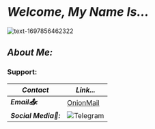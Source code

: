 # ***Welcome, My Name Is...***

<a>

  ![text-1697856462322](https://github.com/Agentofchaoss/Agentofchaoss/assets/109058188/5c0472dc-928e-4d72-8b16-b4b5ed5b9486)

</a>

## *About Me:*

### **Support:**

| ***Contact*** | ***Link...*** |
|---------------|---------------|
| ***Email📤:*** | <a href="agent0fchaos@onionmail.org" target="_blank">OnionMail</a> |
| ***Social Media📲:*** | ![Telegram](https://t.me/Agentofchaoss) |
> > [^1]: [!NOTE]⚠ **Please Be Patient Regarding Response Time, Thank You!** *(If Possible, Send A Screenshot Of Any Questions, Comments, Or Concerns)*.
